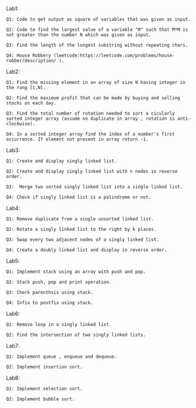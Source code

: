 Lab1:


    Q1: Code to get output as square of variables that was given as input.
    
    Q2: Code to find the largest value of a variable "M" such that M*M is not greater than the number N which was given as input.

    Q3: Find the length of the longest substring without repeating chars.

    Q4: House Robbery (leetcode:https://leetcode.com/problems/house-robber/description/ ).



Lab2:


    Q1: Find the missing element in an array of size N having integer in the rang [1,N].

    Q2: Find the maximum profit that can be made by buying and selling stocks on each day. 

    Q3: Find the total number of rotation needed to sort a cicularly sorted integer array (assume no duplicate in array , rotation is anti-clockwise).

    Q4: In a sorted integer array find the index of a number's first occurrence. If element not present in array return -1.



Lab3:


    Q1: Create and display singly linked list.

    Q2: Create and display singly linked list with n nodes in reverse order.

    Q3:  Merge two sorted singly linked list into a single linked list.

    Q4: Check if singly linked list is a palindrome or not.



Lab4:


    Q1: Remove duplicate from a single unsorted linked list.

    Q2: Rotate a singly linked list to the right by k places.

    Q3: Swap every two adjacent nodes of a singly linked list.

    Q4: Create a doubly linked list and display in reverse order.



Lab5:


    Q1: Implement stack using an array with push and pop.

    Q2: Stack push, pop and print operation. 

    Q3: Check parenthsis using stack.

    Q4: Infix to postfix using stack.



Lab6: 


    Q1: Remove loop in a singly linked list.

    Q2: Find the intersection of two singly linked lists.


Lab7:


    Q1: Implement queue , enqueue and dequeue.

    Q2: Implement insertion sort.


Lab8:

    Q1: Implement selection sort.

    Q2: Implement bubble sort. 